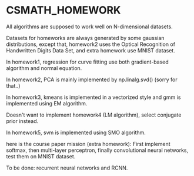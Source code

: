 # CSMATH_HOMEWORK
All algorithms are supposed to work well on N-dimensional datasets.

Datasets for homeworks are always generated by some gaussian distributions, except that, homework2 uses the Optical Recognition of Handwritten Digits Data Set, and extra homework use MNIST dataset.

In homework1, regression for curve fitting use both gradient-based algorithm and normal equation.

In homework2, PCA is mainly implemented by np.linalg.svd() (sorry for that..)

In homework3, kmeans is implemented in a vectorized style and gmm is implemented using EM algorithm.

Doesn't want to implement homework4 (LM algorithm), select conjugate prior instead.

In homework5, svm is implemented using SMO algorithm.


here is the course paper mission (extra homework):
First implement softmax, then multi-layer perceptron, finally convolutional neural networks, test them on MNIST dataset.


To be done: recurrent neural networks and RCNN.
